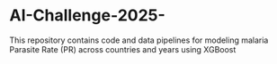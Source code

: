 # AI-Challenge-2025-
This repository contains code and data pipelines for modeling malaria Parasite Rate (PR) across countries and years using XGBoost
